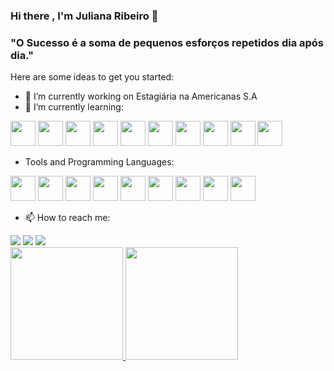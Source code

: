 ### Hi there , I'm Juliana Ribeiro 👋

###  "O Sucesso é a soma de pequenos esforços repetidos dia após dia."

Here are some ideas to get you started:

- 🔭 I’m currently working on Estagiária na Americanas S.A
- 🌱 I’m currently learning:

<img src="https://cdn.jsdelivr.net/gh/devicons/devicon/icons/css3/css3-original-wordmark.svg" width="40" height="40"/>               <img src="https://cdn.jsdelivr.net/gh/devicons/devicon/icons/docker/docker-original-wordmark.svg" width="40" height="40"/>                           <img src="https://cdn.jsdelivr.net/gh/devicons/devicon/icons/gitlab/gitlab-original-wordmark.svg" width="40" height="40"/>                              <img src="https://cdn.jsdelivr.net/gh/devicons/devicon/icons/googlecloud/googlecloud-original-wordmark.svg" width="40" height="40"/>              <img src="https://cdn.jsdelivr.net/gh/devicons/devicon/icons/html5/html5-original-wordmark.svg" width="40" height="40"/>           <img src="https://cdn.jsdelivr.net/gh/devicons/devicon/icons/javascript/javascript-original.svg" width="40" height="40"/>           <img src="https://cdn.jsdelivr.net/gh/devicons/devicon/icons/jest/jest-plain.svg" width="40" height="40"/>             <img src="https://cdn.jsdelivr.net/gh/devicons/devicon/icons/react/react-original-wordmark.svg" width="40" height="40"/>            <img src="https://cdn.jsdelivr.net/gh/devicons/devicon/icons/sass/sass-original.svg" width="40" height="40"/>              <img src="https://cdn.jsdelivr.net/gh/devicons/devicon/icons/typescript/typescript-original.svg" width="40" height="40"/>
          
               
- Tools and Programming Languages:

<img src="https://cdn.jsdelivr.net/gh/devicons/devicon/icons/c/c-original.svg" width="40" height="40"/>    <img src="https://cdn.jsdelivr.net/gh/devicons/devicon/icons/django/django-plain-wordmark.svg" width="40" height="40"/>    <img src="https://cdn.jsdelivr.net/gh/devicons/devicon/icons/illustrator/illustrator-plain.svg" width="40" height="40"/>    <img src="https://cdn.jsdelivr.net/gh/devicons/devicon/icons/intellij/intellij-original-wordmark.svg" width="40" height="40"/>    <img src="https://cdn.jsdelivr.net/gh/devicons/devicon/icons/java/java-original-wordmark.svg" width="40" height="40"/>    <img src="https://cdn.jsdelivr.net/gh/devicons/devicon/icons/jira/jira-original-wordmark.svg" width="40" height="40"/>    <img src="https://cdn.jsdelivr.net/gh/devicons/devicon/icons/linux/linux-original.svg" width="40" height="40"/>    <img src="https://cdn.jsdelivr.net/gh/devicons/devicon/icons/postgresql/postgresql-original-wordmark.svg" width="40" height="40"/>    <img src="https://cdn.jsdelivr.net/gh/devicons/devicon/icons/vscode/vscode-original-wordmark.svg" width="40" height="40"/>
          

- 📫 How to reach me: 
<div> 
<a href="https://instagram.com/jubsribs" target="_blank"><img src="https://img.shields.io/badge/-Instagram-%23E4405F?style=for-the-badge&logo=instagram&logoColor=white" target="_blank"></a>
<a href = "mailto:contato@julianacrispina"><img src="https://img.shields.io/badge/Gmail-D14836?style=for-the-badge&logo=gmail&logoColor=white" target="_blank"></a>
<a href="https://www.linkedin.com/in/juliana-ribeiro-577658231" target="_blank"><img src="https://img.shields.io/badge/-LinkedIn-%230077B5?style=for-the-badge&logo=linkedin&logoColor=white" target="_blank"></a> 
</div> 


<div>
<a href="https://github.com/jubsribs">
<img height="180em" src="https://github-readme-stats.vercel.app/api/top-langs/?username=jubsribs&layout=compact&langs_count=7&theme=dracula"/>
<img height="180em" src="https://github-readme-stats.vercel.app/api?username=jubsribs&show_icons=true&theme=dracula&include_all_commits=true&count_private=true"/>
</div>
